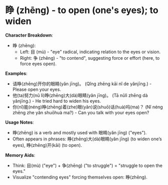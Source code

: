 # **睁 (zhēng) - to open (one's eyes); to widen**

**Character Breakdown**:  
- 睁 (zhēng):
  - Left: 目 (mù) - "eye" radical, indicating relation to the eyes or vision.
  - Right: 争 (zhēng) - "to contend", suggesting force or effort (here, to force eyes open).

**Examples**:  
- 请睁(zhēng)开你的眼睛(yǎn jīng)。 (Qǐng zhēng kāi nǐ de yǎnjīng.) - Please open your eyes.  
- 他(ta)努力(nǔ lì)睁(zhēng)大(dà)眼睛(yǎn jīng)。 (Tā nǔlì zhēng dà yǎnjīng.) - He tried hard to widen his eyes.  
- 你(nǐ)能(néng)睁(zhēng)着(zhe)眼(yǎn)说(shuō)话(huà)吗(ma)？ (Nǐ néng zhēng zhe yǎn shuōhuà ma?) - Can you talk with your eyes open?

**Usage Notes**:  
- 睁(zhēng) is a verb and mostly used with 眼睛(yǎn jīng) ("eyes").  
- Often appears in phrases: 睁(zhēng)大(dà)眼睛(yǎn jīng) (to widen one’s eyes), 睁(zhēng)开(kāi) (to open).

**Memory Aids**:  
- Think: 目(mù) ("eye") + 争(zhēng) ("to struggle") = "struggle to open the eyes."  
- Visualize "contending eyes" forcing themselves open: 睁(zhēng).